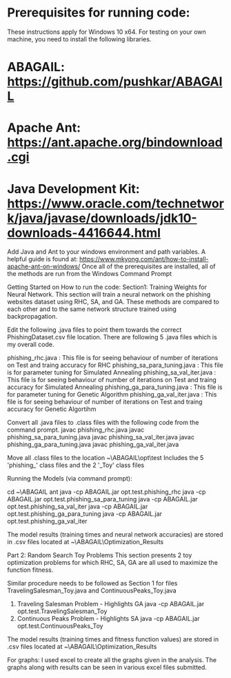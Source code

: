 # Prerequisites for running code:
These instructions apply for Windows 10 x64. For testing on your own machine, you need to install the following libraries.

# ABAGAIL: https://github.com/pushkar/ABAGAIL
# Apache Ant: https://ant.apache.org/bindownload.cgi
# Java Development Kit: https://www.oracle.com/technetwork/java/javase/downloads/jdk10-downloads-4416644.html

Add Java and Ant to your windows environment and path variables. A helpful guide is found at: https://www.mkyong.com/ant/how-to-install-apache-ant-on-windows/
Once all of the prerequisites are installed, all of the methods are run from the Windows Command Prompt

Getting Started on How to run the code:
Section1: Training Weights for Neural Network. This section will train a neural network on the phishing websites dataset using RHC, SA, and GA. These methods are compared to each other and to the same network structure trained using backpropagation.

Edit the following .java files to point them towards the correct PhishingDataset.csv file location. There are following 5 .java files which is my overall code.

phishing_rhc.java : This file is for seeing behaviour of number of iterations on Test and traing accuracy for RHC
phishing_sa_para_tuning.java : This file is for parameter tuning for Simulated Annealing
phishing_sa_val_iter.java : This file is for seeing behaviour of number of iterations on Test and traing accuracy for Simulated Annealing
phishing_ga_para_tuning.java : This file is for parameter tuning for Genetic Algorithm
phishing_ga_val_iter.java : This file is for seeing behaviour of number of iterations on Test and traing accuracy for Genetic Algortihm

Convert all .java files to .class files with the following code from the command prompt.
javac phishing_rhc.java
javac phishing_sa_para_tuning.java
javac phishing_sa_val_iter.java
javac phishing_ga_para_tuning.java
javac phishing_ga_val_iter.java

Move all .class files to the location ~\ABAGAIL\opt\test
Includes the 5 'phishing_' class files and the 2 '_Toy' class files


Running the Models (via command prompt):

cd ~\ABAGAIL
ant
java -cp ABAGAIL.jar opt.test.phishing_rhc
java -cp ABAGAIL.jar opt.test.phishing_sa_para_tuning
java -cp ABAGAIL.jar opt.test.phishing_sa_val_iter
java -cp ABAGAIL.jar opt.test.phishing_ga_para_tuning
java -cp ABAGAIL.jar opt.test.phishing_ga_val_iter

The model results (training times and neural network accuracies) are stored in .csv files located at ~\ABAGAIL\Optimization_Results

Part 2: Random Search Toy Problems
This section presents 2 toy optimization problems for which RHC, SA, GA are all used to maximize the function fitness.

Similar procedure needs to be followed as Section 1 for files TravelingSalesman_Toy.java and ContinuousPeaks_Toy.java

1. Traveling Salesman Problem - Highlights GA
java -cp ABAGAIL.jar opt.test.TravelingSalesman_Toy
2. Continuous Peaks Problem - Highlights SA
java -cp ABAGAIL.jar opt.test.ContinuousPeaks_Toy

The model results (training times and fitness function values) are stored in .csv files located at ~\ABAGAIL\Optimization_Results

For graphs:
I used excel to create all the graphs given in the analysis. The graphs along with results can be seen in various excel files submitted.
